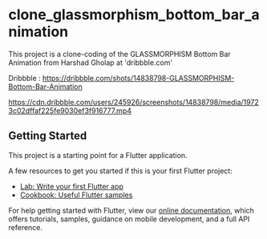 # clone_glassmorphism_bottom_bar_animation

This project is a clone-coding of the GLASSMORPHISM Bottom Bar Animation from Harshad Gholap at 'dribbble.com'

Dribbble : https://dribbble.com/shots/14838798-GLASSMORPHISM-Bottom-Bar-Animation

https://cdn.dribbble.com/users/245926/screenshots/14838798/media/19723c02dffaf225fe9030ef3f916777.mp4

## Getting Started

This project is a starting point for a Flutter application.

A few resources to get you started if this is your first Flutter project:

- [Lab: Write your first Flutter app](https://flutter.dev/docs/get-started/codelab)
- [Cookbook: Useful Flutter samples](https://flutter.dev/docs/cookbook)

For help getting started with Flutter, view our
[online documentation](https://flutter.dev/docs), which offers tutorials,
samples, guidance on mobile development, and a full API reference.
